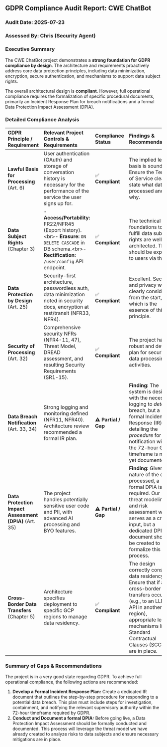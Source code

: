 ## GDPR Compliance Audit Report: CWE ChatBot

### Audit Date: 2025-07-23

### Assessed By: Chris (Security Agent)

### Executive Summary

The CWE ChatBot project demonstrates a **strong foundation for GDPR compliance by design**. The architecture and requirements proactively address core data protection principles, including data minimization, encryption, secure authentication, and mechanisms to support data subject rights.

The overall architectural design is **compliant**. However, full operational compliance requires the formalization of specific procedural documents, primarily an Incident Response Plan for breach notifications and a formal Data Protection Impact Assessment (DPIA).

### Detailed Compliance Analysis

| GDPR Principle / Requirement | Relevant Project Controls & Requirements | Compliance Status | Findings & Recommendations |
| :--- | :--- | :--- | :--- |
| **Lawful Basis for Processing** (Art. 6) | User authentication (OAuth) and storage of conversation history is necessary for the performance of the service the user signs up for. | ✅ **Compliant** | The implied legal basis is sound. Ensure the Terms of Service clearly state what data is processed and why. |
| **Data Subject Rights** (Chapter 3) | - **Access/Portability:** FR22/NFR45 (Export history).\<br\>- **Erasure:** `ON DELETE CASCADE` in DB schema.\<br\>- **Rectification:** `/user/config` API endpoint. | ✅ **Compliant** | The technical foundations to fulfill data subject rights are well-architected. These should be exposed to users via the UI. |
| **Data Protection by Design** (Art. 25) | Security-first architecture, passwordless auth, data minimization noted in security docs, encryption at rest/transit (NFR33, NFR4). | ✅ **Compliant** | Excellent. Security and privacy were clearly considered from the start, which is the essence of this principle. |
| **Security of Processing** (Art. 32) | Comprehensive security NFRs (NFR4-11, 47), Threat Model, DREAD assessment, and resulting Security Requirements (SR1-15). | ✅ **Compliant** | The project has a robust and detailed plan for securing data processing activities. |
| **Data Breach Notification** (Art. 33, 34) | Strong logging and monitoring defined (NFR11, NFR40). Architecture review recommended a formal IR plan. | ⚠️ **Partial / Gap** | **Finding:** The system is designed with the necessary logging to *detect* a breach, but a formal Incident Response (IR) plan detailing the *procedure* for notification within the 72-hour GDPR timeframe is not yet documented. |
| **Data Protection Impact Assessment (DPIA)** (Art. 35)| The project handles potentially sensitive user code and PII, with advanced AI processing and BYO features. | ⚠️ **Partial / Gap** | **Finding:** Given the nature of the data processed, a formal DPIA is required. Our threat modeling and risk assessment work serves as a critical input, but a dedicated DPIA document should be created to formalize this process. |
| **Cross-Border Data Transfers** (Chapter 5) | Architecture specifies deployment to specific GCP regions to manage data residency. | ✅ **Compliant** | The design correctly considers data residency. Ensure that if any cross-border transfers occur (e.g., to an LLM API in another region), appropriate legal mechanisms like Standard Contractual Clauses (SCCs) are in place. |

### Summary of Gaps & Recommendations

The project is in a very good state regarding GDPR. To achieve full operational compliance, the following actions are recommended:

1.  **Develop a Formal Incident Response Plan:** Create a dedicated IR document that outlines the step-by-step procedure for responding to a potential data breach. This plan must include steps for investigation, containment, and notifying the relevant supervisory authority within the 72-hour timeframe required by GDPR.
2.  **Conduct and Document a formal DPIA:** Before going live, a Data Protection Impact Assessment should be formally conducted and documented. This process will leverage the threat model we have already created to analyze risks to data subjects and ensure necessary mitigations are in place.

